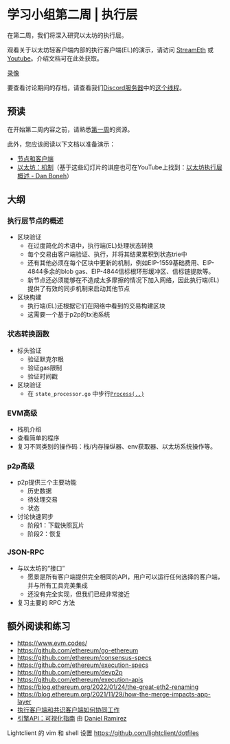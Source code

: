 # 学习小组第二周 | 执行层

在第二周，我们将深入研究以太坊的执行层。

观看关于以太坊轻客户端内部的执行客户端(EL)的演示，请访问 [StreamEth](https://streameth.org/watch?event=&session=65dcdef0a6d370a1ab326de1) 或 [Youtube](https://www.youtube.com/watch?v=pniTkWo70OY)。介绍文档可在此处获取。

[录像](https://streameth.org/embed/?playbackId=70f6rq6un48dy74q&vod=true&streamId=&playerName=Execution+Layer+Overview+%7C+lightclient+%7C+Week+2 ':include :type=iframe width=100% height=520 frameborder="0" allow="fullscreen" allowfullscreen')

要查看讨论期间的存档，请查看我们[Discord服务器](https://discord.gg/epfsg)中的[这个线程](https://discord.com/channels/1205546645496795137/1210292746817110027/1210292751158222848)。

## 预读

在开始第二周内容之前，请熟悉[第一周](/eps/week1.md)的资源。

此外，您应该阅读以下文档以准备演示：

* [节点和客户端](https://ethereum.org/developers/docs/nodes-and-clients)
* [以太坊：机制](https://cs251.stanford.edu/lectures/lecture7.pdf)（基于这些幻灯片的讲座也可在YouTube上找到：[以太坊执行层概述 - Dan Boneh](https://www.youtube.com/watch?v=7sxBjSfmROc)）

## 大纲

### 执行层节点的概述

* 区块验证
  * 在过度简化的术语中，执行端(EL)处理状态转换
  * 每个交易由客户端验证、执行，并将其结果累积到状态trie中
  * 还有其他必须在每个区块中更新的机制，例如EIP-1559基础费用、EIP-4844多余的blob gas、EIP-4844信标根环形缓冲区、信标链提款等。
  * 新节点还必须能够在不造成太多摩擦的情况下加入网络，因此执行端(EL)提供了有效的同步机制来启动其他节点
* 区块构建
  * 执行端(EL)还根据它们在网络中看到的交易构建区块
  * 这需要一个基于p2p的tx池系统

### 状态转换函数

* 标头验证
  * 验证默克尔根
  * 验证gas限制
  * 验证时间戳
* 区块验证
  * 在 `state_processor.go` 中步行[`Process(..)`](https://github.com/ethereum/go-ethereum/blob/master/core/state_processor.go#L60)

### EVM高级

* 栈机介绍
* 查看简单的程序
* 复习不同类别的操作码：栈/内存操纵器、env获取器、以太坊系统操作等。

### p2p高级

* p2p提供三个主要功能
  * 历史数据
  * 待处理交易
  * 状态
* 讨论快速同步
  * 阶段1：下载快照瓦片
  * 阶段2：恢复

### JSON-RPC

* 与以太坊的“接口”
  * 愿景是所有客户端提供完全相同的API，用户可以运行任何选择的客户端，并与所有工具完美集成
  * 还没有完全实现，但我们已经非常接近
* 复习主要的 RPC 方法

## 额外阅读和练习

* <https://www.evm.codes/>
* <https://github.com/ethereum/go-ethereum>
* <https://github.com/ethereum/consensus-specs>
* <https://github.com/ethereum/execution-specs>
* <https://github.com/ethereum/devp2p>
* <https://github.com/ethereum/execution-apis>
* <https://blog.ethereum.org/2022/01/24/the-great-eth2-renaming>
* <https://blog.ethereum.org/2021/11/29/how-the-merge-impacts-app-layer>
* [执行客户端和共识客户端如何协同工作](https://www.youtube.com/watch?v=91-GArv6lKo)
* [引擎API：可视化指南](https://hackmd.io/@danielrachi/engine_api) 由 [Daniel Ramirez](https://hackmd.io/@danielrachi)

Lightclient 的 vim 和 shell 设置 <https://github.com/lightclient/dotfiles>
